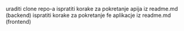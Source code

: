 <p> 
  uraditi clone repo-a
  ispratiti korake za pokretanje apija iz readme.md (backend)
  ispratiti korake za pokretanje fe aplikacje iz readme.md (frontend)
</p>
